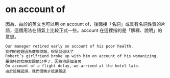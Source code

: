 # on account of
因為、由於的英文也可以用 on account of，後面接「名詞」或具有名詞性質的片語，這個用法在語氣上比較正式一些。account 在這裡指的是「解釋、說明」的意思。

```
Our manager retired early on account of his poor health.
我們的經理因為健康問題，很早就退休了
Robert’s girlfriend broke up with him on account of his womanizing.
羅伯特的女朋友跟他分手了，因為他是個渣男
On account of a flight delay, we arrived at the hotel late.
由於班機延誤，我們很晚才抵達飯店
```